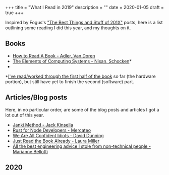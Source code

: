+++
title = "What I Read in 2019"
description = ""
date = 2020-01-05
draft = true
+++

Inspired by Fogus's ["The Best Things and Stuff of 201X"](http://blog.fogus.me/2019/12/30/the-best-things-and-stuff-of-2019/) posts, here is a list outlining some reading I did this year, and my thoughts on it.

<!-- more -->

## Books

- [How to Read A Book - Adler, Van Doren](https://amzn.to/2QrHcvd)
- [The Elements of Computing Systems - Nisan, Schocken](https://amzn.to/2FsO8S9)\*
-

\*[I've read/worked through the first half of the book](https://github.com/tindleaj/n2t) so far (the hardware portion), but still have yet to finish the second (software) part.

## Articles/Blog posts

Here, in no particular order, are some of the blog posts and articles I got a lot out of this year.

- [Janki Method - Jack Kinsella](https://www.jackkinsella.ie/articles/janki-method)
- [Rust for Node Developers - Mercateo](https://github.com/Mercateo/rust-for-node-developers)
- [We Are All Confident Idiots - David Dunning](https://psmag.com/social-justice/confident-idiots-92793)
- [Just Read the Book Already - Laura Miller](https://slate.com/culture/2018/08/reader-come-home-by-maryanne-wolf-reviewed.html)
- [All the best engineering advice I stole from non-technical people - Marianne Bellotti](https://medium.com/@bellmar/all-the-best-engineering-advice-i-stole-from-non-technical-people-eb7f90ca2f5f)

## 2020
